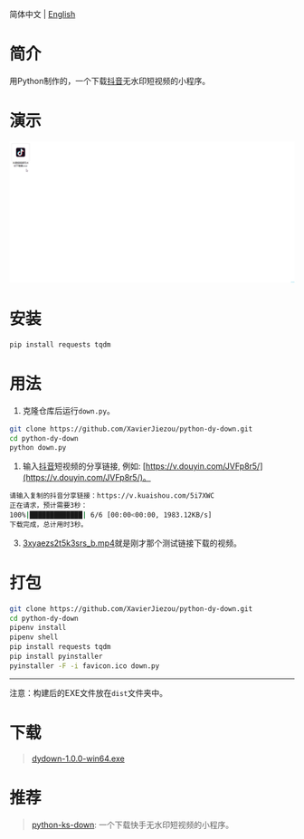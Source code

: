 简体中文 | [English](/README.md)
# 简介
用Python制作的，一个下载[抖音](https://www.douyin.com/)无水印短视频的小程序。
# 演示
![demo.gif](/demo.gif) 
# 安装
```bash
pip install requests tqdm
```
# 用法
1. 克隆仓库后运行`down.py`。
```bash
git clone https://github.com/XavierJiezou/python-dy-down.git
cd python-dy-down
python down.py
```
1. 输入[抖音](https://www.douyin.com/)短视频的分享链接, 例如: [https://v.douyin.com/JVFp8r5/](https://v.douyin.com/JVFp8r5/)。
```bash
请输入复制的抖音分享链接：https://v.kuaishou.com/5i7XWC
正在请求，预计需要3秒：
100%|█████████████| 6/6 [00:00<00:00, 1983.12KB/s]
下载完成，总计用时3秒。
```
3. [3xyaezs2t5k3srs_b.mp4](3xyaezs2t5k3srs_b.mp4)就是刚才那个测试链接下载的视频。
# 打包
```bash
git clone https://github.com/XavierJiezou/python-dy-down.git
cd python-dy-down
pipenv install
pipenv shell
pip install requests tqdm
pip install pyinstaller
pyinstaller -F -i favicon.ico down.py
```
---
注意：构建后的EXE文件放在`dist`文件夹中。
# 下载
> [dydown-1.0.0-win64.exe](https://github.com/XavierJiezou/python-dy-down/releases/download/1.0.0/dydown-1.0.0-win64.exe)
# 推荐
> [python-ks-down](https://github.com/XavierJiezou/python-ks-down): 一个下载快手无水印短视频的小程序。
